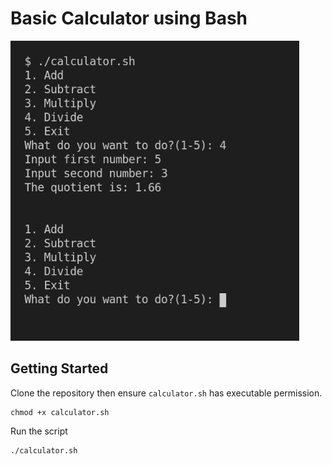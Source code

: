 
# Basic Calculator using Bash

![](sample.png)

## Getting Started

  

Clone the repository then ensure `calculator.sh` has executable permission.
```
chmod +x calculator.sh
```
Run the script
```
./calculator.sh
```